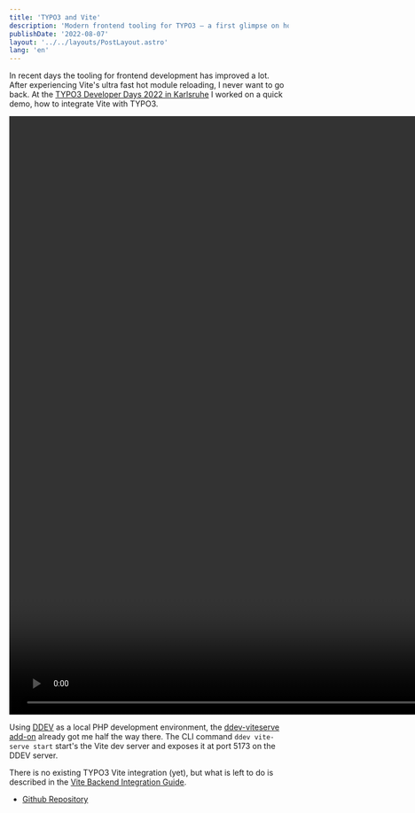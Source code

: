 ```yaml
---
title: 'TYPO3 and Vite'
description: 'Modern frontend tooling for TYPO3 — a first glimpse on how to do a Vite backend integration'
publishDate: '2022-08-07'
layout: '../../layouts/PostLayout.astro'
lang: 'en'
---
```


In recent days the tooling for frontend development has improved a lot. After experiencing Vite's ultra fast hot module reloading, I never want to go back. At the [TYPO3 Developer Days 2022 in Karlsruhe](https://t3dd22.typo3.com/schedule) I worked on a quick demo, how to integrate Vite with TYPO3.

<div class="video">
  <video src="/assets/images/typo3-vite-hmr-screenrecording.mp4" width="1920" height="1080" autoplay loop controls muted></video>
</div>

Using [DDEV](https://ddev.readthedocs.io/en/stable/) as a local PHP development environment, the [ddev-viteserve add-on](https://github.com/torenware/ddev-viteserve) already got me half the way there. The CLI command `ddev vite-serve start` start's the Vite dev server and exposes it at port 5173 on the DDEV server.

There is no existing TYPO3 Vite integration (yet), but what is left to do is described in the [Vite Backend Integration Guide](https://vitejs.dev/guide/backend-integration.html). 

- [Github Repository](https://github.com/fgeierst/typo3-vite-demo/)
